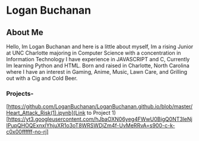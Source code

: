 # Logan Buchanan
## About Me
Hello, Im Logan Buchanan and here is a little about myself,
Im a rising Junior at UNC Charlotte majoring in Computer Science
with a concentration in Information Technology
I have experience in JAVASCRIPT and C, Currently Im learning
Python and HTML.
Born and raised in Charlotte, North Carolina where I have an
interest in Gaming, Anime, Music, Lawn Care, and Grilling out
with a Cig and Cold Beer.

### Projects-

[https://github.com/LoganBuchanan/LoganBuchanan.github.io/blob/master/Heart_Attack_Risk(1).ipynb](Link to Project 1)
[https://yt3.googleusercontent.com/hJbaOXN06yeg4FWwU0BigQ0NT3leNjIPupQHOQExnxIYhjuXR1o3oT8WRSWDjZm4f-UvMeRRvA=s900-c-k-c0x00ffffff-no-rj]
